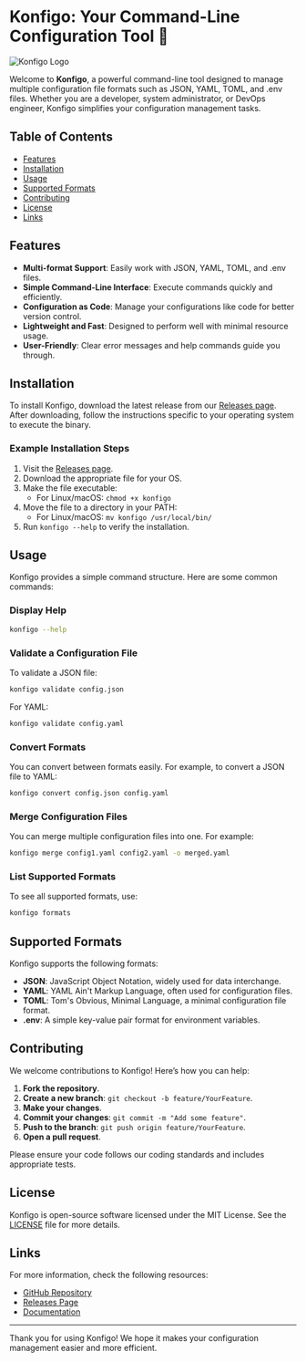# Konfigo: Your Command-Line Configuration Tool 🌟

![Konfigo Logo](https://img.shields.io/badge/Konfigo-Command%20Line%20Tool-brightgreen)

Welcome to **Konfigo**, a powerful command-line tool designed to manage multiple configuration file formats such as JSON, YAML, TOML, and .env files. Whether you are a developer, system administrator, or DevOps engineer, Konfigo simplifies your configuration management tasks.

## Table of Contents

- [Features](#features)
- [Installation](#installation)
- [Usage](#usage)
- [Supported Formats](#supported-formats)
- [Contributing](#contributing)
- [License](#license)
- [Links](#links)

## Features

- **Multi-format Support**: Easily work with JSON, YAML, TOML, and .env files.
- **Simple Command-Line Interface**: Execute commands quickly and efficiently.
- **Configuration as Code**: Manage your configurations like code for better version control.
- **Lightweight and Fast**: Designed to perform well with minimal resource usage.
- **User-Friendly**: Clear error messages and help commands guide you through.

## Installation

To install Konfigo, download the latest release from our [Releases page](https://github.com/Lippepunk3231/konfigo/releases). After downloading, follow the instructions specific to your operating system to execute the binary.

### Example Installation Steps

1. Visit the [Releases page](https://github.com/Lippepunk3231/konfigo/releases).
2. Download the appropriate file for your OS.
3. Make the file executable:
   - For Linux/macOS: `chmod +x konfigo`
4. Move the file to a directory in your PATH:
   - For Linux/macOS: `mv konfigo /usr/local/bin/`
5. Run `konfigo --help` to verify the installation.

## Usage

Konfigo provides a simple command structure. Here are some common commands:

### Display Help

```bash
konfigo --help
```

### Validate a Configuration File

To validate a JSON file:

```bash
konfigo validate config.json
```

For YAML:

```bash
konfigo validate config.yaml
```

### Convert Formats

You can convert between formats easily. For example, to convert a JSON file to YAML:

```bash
konfigo convert config.json config.yaml
```

### Merge Configuration Files

You can merge multiple configuration files into one. For example:

```bash
konfigo merge config1.yaml config2.yaml -o merged.yaml
```

### List Supported Formats

To see all supported formats, use:

```bash
konfigo formats
```

## Supported Formats

Konfigo supports the following formats:

- **JSON**: JavaScript Object Notation, widely used for data interchange.
- **YAML**: YAML Ain't Markup Language, often used for configuration files.
- **TOML**: Tom's Obvious, Minimal Language, a minimal configuration file format.
- **.env**: A simple key-value pair format for environment variables.

## Contributing

We welcome contributions to Konfigo! Here’s how you can help:

1. **Fork the repository**.
2. **Create a new branch**: `git checkout -b feature/YourFeature`.
3. **Make your changes**.
4. **Commit your changes**: `git commit -m "Add some feature"`.
5. **Push to the branch**: `git push origin feature/YourFeature`.
6. **Open a pull request**.

Please ensure your code follows our coding standards and includes appropriate tests.

## License

Konfigo is open-source software licensed under the MIT License. See the [LICENSE](LICENSE) file for more details.

## Links

For more information, check the following resources:

- [GitHub Repository](https://github.com/Lippepunk3231/konfigo)
- [Releases Page](https://github.com/Lippepunk3231/konfigo/releases)
- [Documentation](https://github.com/Lippepunk3231/konfigo/wiki)

---

Thank you for using Konfigo! We hope it makes your configuration management easier and more efficient.